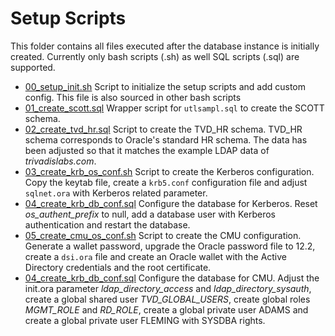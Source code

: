 # Setup Scripts

This folder contains all files executed after the database instance is initially created. Currently only bash scripts (.sh) as well SQL scripts (.sql) are supported.

- [00_setup_init.sh](00_setup_init.sh) Script to initialize the setup scripts and add custom config. This file is also sourced in other bash scripts
- [01_create_scott.sql](01_create_scott.sql) Wrapper script for ``utlsampl.sql`` to create the SCOTT schema.
- [02_create_tvd_hr.sql](02_create_tvd_hr.sql) Script to create the TVD_HR schema. TVD_HR schema corresponds to Oracle's standard HR schema. The data has been adjusted so that it matches the example LDAP data of *trivadislabs.com*.
- [03_create_krb_os_conf.sh](03_create_krb_os_conf.sh) Script to create the Kerberos configuration. Copy the keytab file, create a ``krb5.conf`` configuration file and adjust ``sqlnet.ora`` with Kerberos related parameter.
- [04_create_krb_db_conf.sql](04_create_krb_db_conf.sql) Configure the database for Kerberos. Reset *os_authent_prefix* to null, add a database user with Kerberos authentication and restart the database.
- [05_create_cmu_os_conf.sh](05_create_cmu_os_conf.sh) Script to create the CMU configuration. Generate a wallet password, upgrade the Oracle password file to 12.2, create a ``dsi.ora`` file and create an Oracle wallet with the Active Directory credentials and the root certificate.
- [04_create_krb_db_conf.sql](04_create_krb_db_conf.sql) Configure the database for CMU. Adjust the init.ora parameter *ldap_directory_access* and *ldap_directory_sysauth*, create a global shared  user *TVD_GLOBAL_USERS*, create global roles *MGMT_ROLE* and *RD_ROLE*, create a global private user ADAMS and create a global private user FLEMING with SYSDBA rights.
